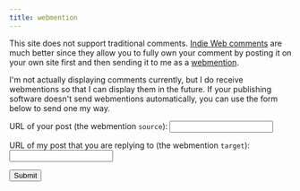 ```yaml
---
title: webmention
---
```


This site does not support traditional comments.  [Indie Web comments][] are much better since they allow you to fully
own your comment by posting it on your own site first and then sending it to me as a [webmention][].

I'm not actually displaying comments currently, but I do receive webmentions so that I can display them in the future.
If your publishing software doesn't send webmentions automatically, you can use the form below to send one my way.

[Indie Web comments]: https://indieweb.org/comment
[webmention]: https://indieweb.org/webmention

<form id="webmention" method="POST">
  <p><label>URL of your post (the webmention <code>source</code>):
  <input type="url" name="source"></label></p>

  <p><label>URL of my post that you are replying to (the webmention <code>target</code>):
  <input type="url" name="target"></label></p>

  <p><input type="submit"><span class="response"></span></p>
</form>

<script>
  $(function(){
    $('form#webmention').submit(function(event) {
      $('.response').removeClass('success').removeClass('error').text("");
      $.post(this.action, $(this).serialize(),
        function(data) {
          $('.response').addClass('success').text(data.message);
        }).fail(function(data) {
          message = data.responseJSON.message;
          $('.response').addClass('error').text("Error: " + message);
        });

      event.preventDefault();
    });
  });
</script>
